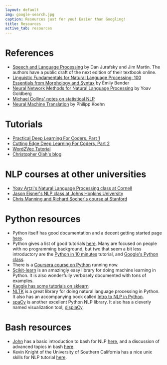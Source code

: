 ```yaml
---
layout: default
img: google-search.jpg
caption: Resources just for you! Easier than Googling!
title: Resources
active_tab: resources
---
```


References 
=============================================================

* [Speech and Language Processing](https://web.stanford.edu/~jurafsky/slp3/) by Dan Jurafsky and Jim Martin. The authors have a public draft of the next edition of their textbook online.
* [Linguistic Fundamentals for Natural Language Processing: 100 Essentials from Morphology and Syntax](http://www.morganclaypool.com/doi/pdf/10.2200/S00493ED1V01Y201303HLT020) by Emily Bender
* [Neural Network Methods for Natural Language Processing](http://www.morganclaypool.com/doi/abs/10.2200/S00762ED1V01Y201703HLT037) by Yoav Goldberg
* [Michael Collins' notes on statistical NLP](http://www.cs.columbia.edu/~mcollins/)
* [Neural Machine Translation](https://arxiv.org/abs/1709.07809) by Philipp Koehn


Tutorials 
=============================================================
* [Practical Deep Learning For Coders, Part 1](http://course.fast.ai)
* [Cutting Edge Deep Learning For Coders, Part 2](http://course.fast.ai/part2.html)
* [Word2Vec Tutorial](http://mccormickml.com/2016/04/19/word2vec-tutorial-the-skip-gram-model/)
* [Christopher Olah's blog](http://colah.github.io/)

NLP courses at other universities
=============================================================

* [Yoav Artzi's Natural Language Processing class at Cornell](http://yoavartzi.com/cs5740-sp18-temp/)
* [Jason Eisner's NLP class at Johns Hopkins University](https://www.cs.jhu.edu/~jason/465/)
* [Chris Manning and Richard Socher's course at Stanford](https://web.stanford.edu/class/cs224n/)



Python resources
=============================================================

- Python itself has good documentation and a decent getting started page [here](https://docs.python.org/2/tutorial/introduction.html).
- Python gives a list of good tutorials [here](https://wiki.python.org/moin/BeginnersGuide/Programmers). Many are focused on people with no programming background, but two that seem a bit less introductory are the [Python in 10 minutes](http://www.stavros.io/tutorials/python/) tutorial, and [Google's Python class](https://developers.google.com/edu/python/).
- There is a [Coursera course on Python](https://www.coursera.org/course/interactivepython) running now.
- [Scikit-learn](http://scikit-learn.org/stable/) is an amazingly easy library for doing machine learning in Python. It is also wonderfully verbosely documented with tons of examples.
- [Kaggle has some tutorials on sklearn](https://www.kaggle.com/c/data-science-london-scikit-learn/visualization)
- [NLTK](http://www.nltk.org/) is a great library for doing natural language processing in Python.  It also has an accompanying book called [Intro to NLP in Python](http://www.nltk.org/book/). 
- [spaCy](https://spacy.io) is another excellent Python NLP library.  It also has a cleverly named visualization tool, [displaCy](https://spacy.io/usage/visualizers).

Bash resources
==============

- [John](https://seas.upenn.edu/~johnhew/) has a basic introduction to bash for NLP [here](tutorials/2017-03-06-bash-for-nlp-tutorial-basic.html), and a discussion of advanced topics in bash [here](tutorials/2017-03-07-bash-for-nlp-tutorial-topics.html).
- Kevin Knight of the University of Southern California has a nice unix skills for NLP tutorial [here](http://www.isi.edu/natural-language/mt/unix.txt).
